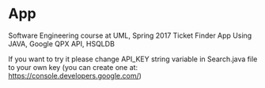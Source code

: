 # App
Software Engineering course at UML, Spring 2017
Ticket Finder App
Using JAVA, Google QPX API, HSQLDB

If you want to try it please change API_KEY string variable in Search.java file to your own key (you can create one at: https://console.developers.google.com/)


